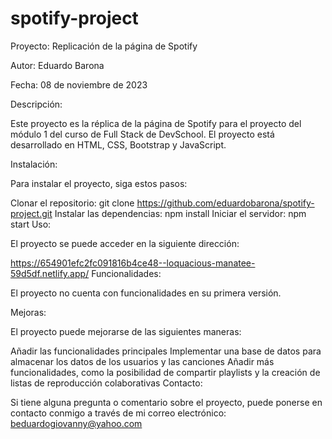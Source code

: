 # spotify-project

Proyecto: Replicación de la página de Spotify

Autor: Eduardo Barona

Fecha: 08 de noviembre de 2023

Descripción:

Este proyecto es la réplica de la página de Spotify para el proyecto del módulo 1 del curso de Full Stack de DevSchool. El proyecto está desarrollado en HTML, CSS, Bootstrap y JavaScript.

Instalación:

Para instalar el proyecto, siga estos pasos:

Clonar el repositorio:
git clone https://github.com/eduardobarona/spotify-project.git
Instalar las dependencias:
npm install
Iniciar el servidor:
npm start
Uso:

El proyecto se puede acceder en la siguiente dirección:

https://654901efc2fc091816b4ce48--loquacious-manatee-59d5df.netlify.app/
Funcionalidades:

El proyecto no cuenta con funcionalidades en su primera versión.

Mejoras:

El proyecto puede mejorarse de las siguientes maneras:

Añadir las funcionalidades principales
Implementar una base de datos para almacenar los datos de los usuarios y las canciones
Añadir más funcionalidades, como la posibilidad de compartir playlists y la creación de listas de reproducción colaborativas
Contacto:

Si tiene alguna pregunta o comentario sobre el proyecto, puede ponerse en contacto conmigo a través de mi correo electrónico: beduardogiovanny@yahoo.com
